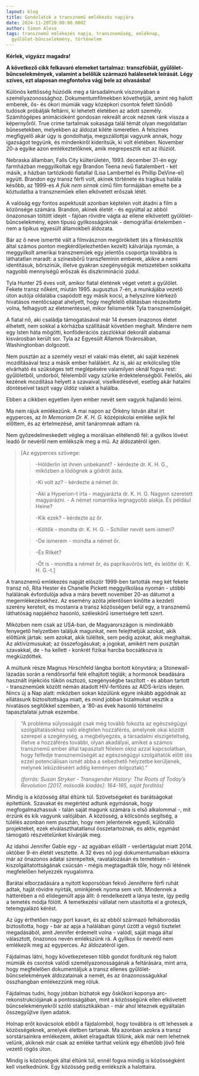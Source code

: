 ```yaml
---
layout: blog
title: Gondolatok a transznemű emlékezés napjára
date: 2024-11-20T20:00:00.000Z
author: Simon Alexa
tags: transznemű emlékezés napja, transzneműség, emléknap,
  gyűlölet-bűncselekmény, történelem
---
```

**Kérlek, vigyázz magadra!**

**A következő cikk felkavaró elemeket tartalmaz: transzfóbiát, gyűlölet-bűncselekmények, valamint a belőlük származó halálesetek leírását. Légy szíves, ezt alaposan megfontolva vágj bele az olvasásba!**

Különös kettősség húzódik meg a társadalmunk viszonyában a személyazonossághoz. Dokumentumfilmekben követhetjük, amint rég halott emberek, ős- és ókori múmiák vagy középkori csontok felett tűnődő tudósok próbálják feltárni, ki lehetett életében az adott személy. Számítógépes animációként gondosan rekreált arcok néznek ránk vissza a képernyőről. True crime tartalmak sokasága talál témát olyan megoldatlan bűnesetekben, melyekben az áldozat kiléte ismeretlen. A felszínes megfigyelő akár úgy is gondolhatja, megszállottjai vagyunk annak, hogy igazságot tegyünk, és mindenkiről kiderítsük, ki volt életében. November 20-a egyike azon emlékeztetőknek, amik megrepesztík ezt az illúziót.

Nebraska államban, Falls City külterületén, 1993. december 31-én egy farmházban meggyilkoltak egy Brandon Teena nevű fiatalembert - két másik, a házban tartózkodó fiatallal (Lisa Lamberttel és Phillip DeVine-el) együtt. Brandon egy transz férfi volt, akinek története és tragikus halála később, az 1999-es *A fiúk nem sírnak* című film formájában emelte be a köztudatba a transzneműek ellen elkövetett erőszak létét.

A valóság egy fontos aspektusát azonban képtelen volt átadni a film a közönsége számára. Brandon, akinek életét - és egyúttal az abból önazonosan töltött idejét - fájóan rövidre vágta az ellene elkövetett gyűlölet-bűncselekmény, ezen típusú gyilkosságoknak - demográfiai értelemben - nem a tipikus egyesült államokbeli áldozata.

Bár az ő neve ismertté vált a filmvásznon megörökített (és a filmkészítők által számos ponton megkérdőjelezhetően kezelt) kálváriája nyomán, a meggyilkolt amerikai transzneműek egy jelentős csoportja továbbra is láthatatlan maradt: a színesbőrű transzfeminin emberek, akikre a nemi identitásuk, bőrszínük, illetve gyakran szegénységük metszetében sokkalta nagyobb mennyiségű erőszak és diszkrimináció zúdul.

Tyla Hunter 25 éves volt, amikor fiatal életének véget vetett a gyűlölet. Fekete transz nőként, miután 1995. augusztus 7-én, a munkájába vezető úton autója oldalába csapódott egy másik kocsi, a helyszínre kiérkező hivatásos mentőcsapat ahelyett, hogy megfelelő ellátásban részesítette volna, felhagyott az életmentéssel, mikor felismerték Tyla transzneműségét.

A fiatal nő, aki családja támogatásával már 14 évesen önazonos életet élhetett, nem sokkal a kórházba szállítását követően meghalt. Minderre nem egy Isten háta mögötti, konföderációs zászlókkal dekorált alabamai kisvárosban került sor. Tyla az Egyesült Államok fővárosában, Washingtonban dolgozott.

Nem pusztán az a személy veszi el valaki más életét, aki saját kezének mozdításával tesz a másik ember haláláért. Az is, aki az erkölcsileg tőle elvárható és szükséges tett meglépésére valamilyen oknál fogva rest: gyűlöletből, undorból, félelemből vagy szürke érdektelenségből. Felelős, aki kezének mozdítása helyett a szavaival, viselkedésével, esetleg akár hatalmi döntéseivel taszít vagy üldöz valakit a halálba.

Ebben a cikkben egyetlen ilyen ember nevét sem vagyok hajlandó leírni.

Ma nem rájuk emlékezünk. A mai napon az Örkény István által írt egyperces, az *In Memoriam Dr. K. H. G.* középiskolai emléke sejlik fel előttem, és az értelmezésé, amit tanáromnak adtam rá.

Nem győzedelmeskedett végleg a morálisan elítélendő fél: a gyilkos lövést leadó őr nevéről nem emlékszik meg a mű. Az áldozatéról igen.

> [Az egyperces szövege:
>
> > \-Hölderlin ist ihnen unbekannt? - kérdezte dr. K. H. G., miközben a lódögnek a gödröt ásta.
>
> > \-Ki volt az? - kérdezte a német őr.
>
> > \-Aki a Hyperion-t írta - magyarázta dr. K. H. G. Nagyon szeretett magyarázni. - A német romantika legnagyobb alakja. És például Heine?
>
> > \-Kik ezek? - kérdezte az őr.
>
> > \-Költők - mondta dr. K. H. G. - Schiller nevét sem ismeri?
>
> > \-De ismerem - mondta a német őr.
>
> > \-És Rilkét?
>
> > \-Őt is - mondta a német őr, és paprikavörös lett, és lelőtte dr. K. H. G.-t.]

A transznemű emlékezés napját először 1999-ben tartották meg két fekete transz nő, Rita Hester és Chanelle Pickett meggyilkolása nyomán - utóbbi halálának évfordulója adva a mára bevett november 20-as dátumot a megemlékezésekhez. Az esemény azóta jelentősen kinőtte a kezdeti szerény kereteit, és mostanra a transz közösségen belül egy, a transznemű láthatóság napjáéhoz hasonló, széleskörű ismertségre tett szert.

Miközben nem csak az USA-ban, de Magyarországon is mindinkább fenyegető helyzetben találjuk magunkat, nem felejthetjük azokat, akik előttünk jártak: sem azokat, akik túléltek, sem pedig azokat, akik meghaltak. Az aktivizmusukat; az összefogásukat; a jogokat, amikért nem pusztán szavakkal, de - ha kellett - konkrét fizikai harcba bocsátkozva is megküzdöttek.

A múltunk része Magnus Hirschfeld lángba borított könyvtára; a Stonewall-lázadás során a rendőrsorfal felé elhajított téglák; a hormonok beadására használt injekciós tűkön osztozó, szegénységbe taszított - és abban tartott - transzneműek között némán átadott HIV-fertőzés az AIDS-krízis idején. Nincs új a Nap alatt: miközben sokan közülünk egyre inkább aggódnak az ellátásunk biztosítottsága miatt, és mind jobban bizalmukat vesztik a hivatásos segítőkkel szemben, a ‘80-as évek hasonló történelmi tapasztalatai jutnak eszembe.

> “A probléma súlyosságát csak még tovább fokozta az egészségügyi szolgáltatásokhoz való elégtelen hozzáférés, amelynek okai között szerepel a szegénység, a megbélyegzés, a társadalmi elszigeteltség, illetve a hozzáférés további, olyan akadályai, amiket a számos transznemű ember által tapasztalt félelem okoz azzal kapcsolatban, hogy felfedje transzneműségét az egészségügyi szolgáltatók előtt (és ezzel potenciálisan ismét abba a sebezhető helyzetbe kerüljenek, melynek leküzdéséért addig keményen dolgoztak).”
>
> *(forrás: Susan Stryker - Transgender History: The Roots of Today’s Revolution \[2017, második kiadás]: 164-165, saját fordítás)*

Mindig is a közösség által éltünk túl. Szövetségeket és barátságokat építettünk. Szavakat és megértést adtunk egymásnak, hogy megfogalmazhassuk - talán saját magunk számára is első alkalommal -, mit érzünk és kik vagyunk valójában. A közösség, a kölcsönös segítség, a túlélés azonban nem pusztán, hogy nem jelentenek egyedi, különálló projekteket, ezek elválaszthatatlanul összetartoznak, és aktív, egymást támogató részvételünket kívánják meg.

Az idahoi Jennifer Gable egy - az agyában előállt - verőértágulat miatt 2014. október 9-én életét vesztette. A 32 éves nő jogi dokumentumaiban ekkorra már az önazonos adatai szerepeltek, ravatalozásán és temetésén - kiszolgáltatottságának csúcsán - mégis megtagadták tőle, hogy női létének megfelelően helyezzék nyugalomra.

Barátai elborzadására a nyitott koporsóban fekvő Jenniferre férfi ruhát adtak, haját rövidre nyírták, sminkjének nyoma sem volt. Mindennek a hátterében a nő elidegenült apja állt: ő rendelkezett a lánya teste, így pedig a temetés módja fölött. A temetkezési vállalat nem utasította el a groteszk, tetemgyalázó kérést.

Az ügy érthetően nagy port kavart, és az ebből származó felháborodás biztosította, hogy - bár az apja a halálában gúnyt űzött a végső tisztelet megadásából, amit Jennifer érdemelt volna  - valódi, saját maga által választott, önazonos nevén emlékszünk rá. A gyilkos őr nevéről nem emlékezik meg az egyperces. Az áldozatéról igen.

Fájdalmas látni, hogy következetesen több gondot fordítunk rég halott múmiák és csontok valódi személyazonosságának a feltárására, mint arra, hogy megfelelően dokumentáljuk a transz ellenes gyűlölet-bűncselekmények áldozatainak a nemét, és az önazonosságukkal összhangban emlékezzünk meg róluk.

Fájdalmas tudni, hogy jobban bízhatok egy őskőkori koponya arc-rekonstrukciójának a pontosságában, mint a közösségünk ellen elkövetett bűncselekményekről szóló statisztikákban - már ahol léteznek egyáltalán összegyűjtve ilyen adatok.

Holnap erőt kovácsolok ebből a fájdalomból, hogy továbbra is ott lehessek a közösségeknek, amelyek életben tartanak. Ma azonban azokra a transz sorstársainkra emlékezem, akiket elragadtak tőlünk, akik már nem lehetnek velünk, akiknek már csak az emléke tarthat velünk egy élhetőbb jövő felé vezető rögös úton.

Mindig is közösségek által éltünk túl, ennél fogva mindig is közösségként kell viselkednünk. Egy közösség pedig emlékszik a halottaira.
